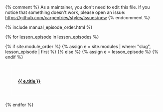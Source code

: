 {% comment %}
As a maintainer, you don't need to edit this file.
If you notice that something doesn't work, please
open an issue: https://github.com/carpentries/styles/issues/new
{% endcomment %}

{% include manual_episode_order.html %}


<div class="container-fluid">
<div class="row">

{% for lesson_episode in lesson_episodes %}

{% if site.module_order %}
  {% assign e = site.modules | where: "slug", lesson_episode | first %}
{% else %}
  {% assign e = lesson_episode %}
{% endif %}

<div class="col-xs-6">
  <div style="border:1px solid white; margin: 20px; padding: 20px;">
    <a href="{{ e.url | relative_url }}">
      <h4>{{ e.title }}</h4>
    </a>
    <img src="{{ e.figure | relative_url }}" alt="">
  </div>
</div>  

{% endfor %}

</div>
</div>